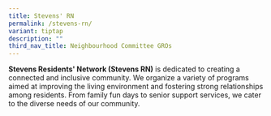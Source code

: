 ```yaml
---
title: Stevens' RN
permalink: /stevens-rn/
variant: tiptap
description: ""
third_nav_title: Neighbourhood Committee GROs
---
```

<p><strong>Stevens Residents' Network (Stevens RN)</strong> is dedicated to
creating a connected and inclusive community. We organize a variety of
programs aimed at improving the living environment and fostering strong
relationships among residents. From family fun days to senior support services,
we cater to the diverse needs of our community.</p>
<p></p>
<p></p>